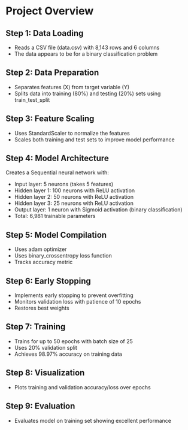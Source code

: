 # Project Overview

## Step 1: Data Loading
- Reads a CSV file (data.csv) with 8,143 rows and 6 columns
- The data appears to be for a binary classification problem

## Step 2: Data Preparation  
- Separates features (X) from target variable (Y)
- Splits data into training (80%) and testing (20%) sets using train_test_split

## Step 3: Feature Scaling
- Uses StandardScaler to normalize the features
- Scales both training and test sets to improve model performance

## Step 4: Model Architecture
Creates a Sequential neural network with:
- Input layer: 5 neurons (takes 5 features)
- Hidden layer 1: 100 neurons with ReLU activation
- Hidden layer 2: 50 neurons with ReLU activation
- Hidden layer 3: 25 neurons with ReLU activation
- Output layer: 1 neuron with Sigmoid activation (binary classification)
- Total: 6,981 trainable parameters

## Step 5: Model Compilation
- Uses adam optimizer
- Uses binary_crossentropy loss function
- Tracks accuracy metric

## Step 6: Early Stopping
- Implements early stopping to prevent overfitting
- Monitors validation loss with patience of 10 epochs
- Restores best weights

## Step 7: Training
- Trains for up to 50 epochs with batch size of 25
- Uses 20% validation split
- Achieves 98.97% accuracy on training data

## Step 8: Visualization
- Plots training and validation accuracy/loss over epochs

## Step 9: Evaluation
- Evaluates model on training set showing excellent performance
